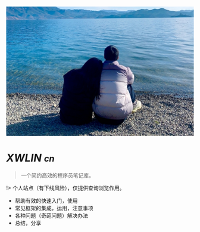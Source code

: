 <!-- _coverpage.md -->

![logo](media/avatar.png)

# *XWLIN*  <small>*cn*</small>

> 一个简约高效的程序员笔记库。

!> 个人站点（有下线风险），仅提供查询浏览作用。

- 帮助有效的快速入门，使用
- 常见框架的集成，运用，注意事项
- 各种问题（奇葩问题）解决办法
- 总结，分享

